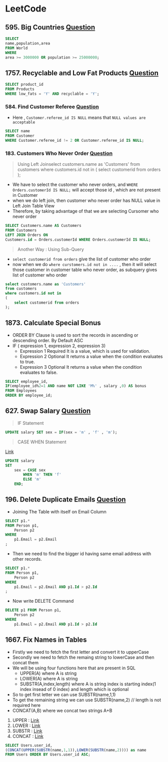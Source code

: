 # LeetCode

## 595. Big Countries [Question](https://leetcode.com/problems/big-countries/)

```sql
SELECT
name,population,area
FROM World
WHERE
area >= 3000000 OR population >= 25000000;
```

## 1757. Recyclable and Low Fat Products [Question](https://leetcode.com/problems/recyclable-and-low-fat-products/)

```sql
SELECT product_id
FROM Products
WHERE low_fats = 'Y' AND recyclable = 'Y';
```

### 584. Find Customer Referee [Question](https://leetcode.com/problems/find-customer-referee/)

- Here , `Customer.referee_id IS NULL` means that `NULL values are acceptable`

```sql
SELECT name
FROM Customer 
WHERE Customer.referee_id != 2 OR Customer.referee_id IS NULL;
```

### 183. Customers Who Never Order [Question](https://leetcode.com/problems/customers-who-never-order/)

> Using Left Joinselect customers.name as 'Customers'
from customers
where customers.id not in
(
    select customerid from orders
);

- We have to select the customer who never orders, and `WHERE Orders.customerId IS NULL;` will accept those id , which are not present in Customer
- when we do left join, then customer who never order has NULL value in Left Join Table View
- Therefore, by taking advantage of that we are selecting Cursomer who never order

```sql
SELECT Customers.name AS Customers
FROM Customers 
LEFT JOIN Orders ON 
Customers.id = Orders.customerId WHERE Orders.customerId IS NULL;
```

> Another Way : Using Sub-Query

- `select customerid from orders` give the list of customer who order
- now when we do `where curstomers.id not in ....` , then it will select those customer in customer table who never order, as subquery gives list of customer who order

```sql
select customers.name as 'Customers'
from customers
where customers.id not in
(
    select customerid from orders
);
```
## 1873. Calculate Special Bonus

- ORDER BY Clause is used to sort the records in ascending or descending order. By Default ASC
- IF ( expression 1, expression 2, expression 3)  
    - Expression 1	Required	It is a value, which is used for validation.
    - Expression 2	Optional	It returns a value when the condition evaluates to true.
    - Expression 3	Optional	It returns a value when the condition evaluates to false.

```sql
SELECT employee_id, 
IF(employee_id%2=1 AND name NOT LIKE 'M%' , salary ,0) AS bonus
FROM Employees
ORDER BY employee_id;
```

## 627. Swap Salary [Question](https://leetcode.com/problems/swap-salary/)

> IF Statement

```sql
UPDATE salary SET sex = IF(sex = 'm' , 'f' , 'm');
```
> CASE WHEN Statement

[Link](https://www.javatpoint.com/mysql-case-expression)

```sql
UPDATE salary
SET
    sex = CASE sex
        WHEN 'm' THEN 'f'
        ELSE 'm'
    END;
```

## 196. Delete Duplicate Emails [Question](https://leetcode.com/problems/delete-duplicate-emails/)

- Joining The Table with itself on Email Column

```sql
SELECT p1.*
FROM Person p1,
    Person p2
WHERE
    p1.Email = p2.Email
;
```
- Then we need to find the bigger id having same email address with other records.

```sql
SELECT p1.*
FROM Person p1,
    Person p2
WHERE
    p1.Email = p2.Email AND p1.Id > p2.Id
;
```
- Now write DELETE Command

```sql
DELETE p1 FROM Person p1,
    Person p2
WHERE
    p1.Email = p2.Email AND p1.Id > p2.Id
```

## 1667. Fix Names in Tables

- Firstly we need to fetch the first letter and convert it to upperCase
- Secondly we need to fetch the remaing string to lowerCase and then concat them
- We will be using four functions here that are present in SQL
    - UPPER(A) where A is string
    - LOWER(A) where A is string
    - SUBSTR(A,index,length) where A is string index is starting index(1 index insead of 0 index) and length which is optional
- So to get first letter we can use SUBSTR(name,1,1)
- To get the remaining string we can use SUBSTR(name,2) // length is not required here
- CONCAT(A,B) where we concat two strings A+B

1. UPPER : [Link](https://www.w3schools.com/mysql/func_mysql_upper.asp)
2. LOWER : [Link](https://www.w3schools.com/mysql/func_mysql_lower.asp)
3. SUBSTR : [Link](https://www.w3schools.com/mysql/func_mysql_substr.asp)
4. CONCAT : [Link](https://www.w3schools.com/mysql/func_mysql_concat.asp)

```sql
SELECT Users.user_id, 
(CONCAT(UPPER(SUBSTR(name,1,1)),LOWER(SUBSTR(name,2)))) as name
FROM Users ORDER BY Users.user_id ASC;
```
